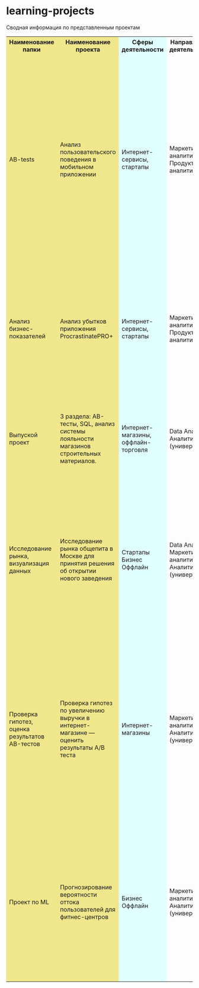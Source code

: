 # learning-projects
Сводная информация по представленным проектам
<table>
  <colgroup>
    <col span="2" style="background:Khaki"><!-- С помощью этой конструкции задаем цвет фона для первых двух столбцов таблицы-->
    <col style="background-color:LightCyan"><!-- Задаем цвет фона для следующего (одного) столбца таблицы-->
  </colgroup>
  <tr>
    <th>Наименование папки</th>
    <th>Наименование проекта</th>
    <th>Сферы деятельности</th>
    <th>Направления деятельности</th>
    <th>Навыки и инструменты</th>
    <th>Описание проекта</th>
  </tr>
  <tr>
    <td>AB-tests</td>
    <td>Анализ пользовательского поведения в мобильном приложении</td>
    <td>Интернет-сервисы, стартапы</td>
    <td>Маркетинг-аналитик
Продуктовый аналитик</td>
    <td>A/B-тестирование
Python
Pandas
Matplotlib
Seaborn
событийная аналитика
продуктовые метрики
Plotly
проверка статистических гипотез
визуализация данных</td>
    <td>В данном проекте мной были изучены принципы событийной аналитики. 
    Я построила воронку продаж, исследовала путь пользователей до покупки. 
    Проанализировала результаты A/B-теста введения новых шрифтов. 
    Сравнила 2 контрольных группы между собой, убедился в правильном разделении трафика, 
    а затем сравнил с тестовой группой.
    Выявлено, что новый шрифт значительно не повлияет на поведение пользователей.</td>
  </tr>
  <tr>
    <td>Анализ бизнес-показателей</td>
    <td>Анализ убытков приложения ProcrastinatePRO+</td>
    <td>Интернет-сервисы, стартапы</td>
    <td>Маркетинг-аналитик
Продуктовый аналитик</td>
    <td>
Python
Pandas
Matplotlib
когортный анализ
юнит-экономика
продуктовые метрики
Seaborn</td>
    <td>Проведен анализ данных от ProcrastinatePRO+.
Рассчитаны различные метрики, использован когортный анализ: 
LTV, CAC, Retention rate, DAU, WAU, MAU и т.д. 
Использованы уже написанные ранее функции расчёта метрик. 
Сделаны правильные выводы по полученным данным.</td>
  </tr>
  <tr>
    <td>Выпуской проект</td>
    <td>3 раздела: AB-тесты, SQL, анализ системы лояльности магазинов строительных материалов.</td>
    <td>Интернет-магазины, оффлайн-торговля</td>
    <td>Data Analyst
Аналитик (универсал)</td>
    <td>
Python
Pandas
Matplotlib
когортный анализ
юнит-экономика
продуктовые метрики
SQL
Seaborn
AB-тесты
проверка статистических гипотез</td>
    <td>Решены задачи по SQL. Проведен анализ системы лояльности оффлайн и онлайн магазинов строительных материалов. 
    Анализ результатов AB-тестов.</td>
  </tr>
  <tr>
    <td>Исследование рынка, визуализация данных</td>
    <td>Исследование рынка общепита в Москве для принятия решения об открытии нового заведения</td>
    <td>
Стартапы
Бизнес
Оффлайн</td>
    <td>Data Analyst
Маркетинг-аналитик
Аналитик (универсал)</td>
    <td>
Python
Pandas
Seaborn
Plotly
визуализация данных</td>
    <td>Мною был исследован вопрос - будет ли успешным и популярным на долгое время кафе, 
      в котором гостей обслуживают роботы-официанты. 
      По результатам анализа подготовлена презентация для инвесторов с рекомендациями.
      В построении графиков я использовали библиотеки seaborn и plotly.</td>
  </tr>
  <tr>
    <td>Проверка гипотез, оценка результатов AB-тестов</td>
    <td>Проверка гипотез по увеличению выручки в интернет-магазине — оценить результаты A/B теста</td>
    <td>Интернет-магазины</td>
    <td>
Маркетинг-аналитик
Аналитик (универсал)</td>
    <td>
Python
Pandas
Matplotlib
SciPy
A/B-тестирование
проверка статистических гипотез</td>
    <td>
Проведена приоритизация гипотез по фреймворкам ICE и RICE. Затем провел анализ
результатов A/B-теста, построил графики кумулятивной выручки, среднего чека,
конверсии по группам, а затем посчитал статистическую значимость различий конверсий
и средних чеков по сырым и очищенным данным. На основании анализа мной было
принято решение о нецелесообразности дальнейшего проведения теста.</td>
  </tr>
  <tr>
    <td>Проект по ML</td>
    <td>Прогнозирование вероятности оттока пользователей для фитнес-центров</td>
    <td>Бизнес 
    Оффлайн</td>
    <td>
Маркетинг-аналитик
Аналитик (универсал)</td>
    <td>
Python
Pandas
Scikit-learn
Matplotlib
Seaborn
машинное обучение
классификация
кластеризация</td>
    <td>
В данном проекте использовано машинное обучение. Спрогнозирована вероятность
оттока (на уровне следующего месяца) для каждого клиента; сформированы типичные
портреты пользователей: выделены наиболее яркие группы, охарактеризованы их
основные свойства; проанализированы основные признаки, наиболее сильно влияющие
на отток.</td>
  </tr>
</table>

